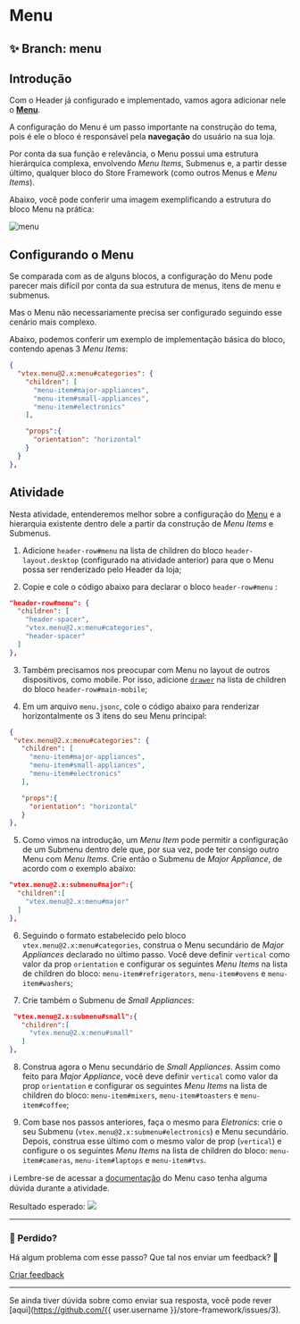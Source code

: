 # Menu

## :sparkles: **Branch:** menu

## Introdução

Com o Header já configurado e implementado, vamos agora adicionar nele o [**Menu**](https://vtex.io/docs/components/all/vtex.menu/).

A configuração do Menu é um passo importante na construção do tema, pois é ele o bloco é responsável pela **navegação** do usuário na sua loja. 

Por conta da sua função e relevância, o Menu possui uma estrutura hierárquica complexa, envolvendo *Menu Items*, Submenus e, a partir desse último, qualquer bloco do Store Framework (como outros Menus e *Menu Items*). 

Abaixo, você pode conferir uma imagem exemplificando a estrutura do bloco Menu na prática:

![menu](https://user-images.githubusercontent.com/52087100/70004800-5cf9f300-1546-11ea-81fc-369e4bb58ed5.png)

## Configurando o Menu

Se comparada com as de alguns blocos, a configuração do Menu pode parecer mais difícil por conta da sua estrutura de menus, itens de menu e submenus. 

Mas o Menu não necessariamente precisa ser configurado seguindo esse cenário mais complexo. 

Abaixo, podemos conferir um exemplo de implementação básica do bloco, contendo apenas 3 *Menu Items*:

```json
{
  "vtex.menu@2.x:menu#categories": {
    "children": [
      "menu-item#major-appliances",
      "menu-item#small-appliances",
      "menu-item#electronics"
    ],

    "props":{
      "orientation": "horizontal"
    }
  }
},
```

## Atividade

Nesta atividade, entenderemos melhor sobre a configuração do [Menu](https://vtex.io/docs/components/all/vtex.menu/) e a hierarquia existente dentro dele a partir da construção de *Menu Items* e Submenus.  

1. Adicione `header-row#menu`  na lista de children do bloco `header-layout.desktop` (configurado na atividade anterior) para que o Menu possa ser renderizado pelo Header da loja;

2. Copie e cole o código abaixo para declarar o bloco `header-row#menu` :

```json
"header-row#menu": {
  "children": [
    "header-spacer",
    "vtex.menu@2.x:menu#categories",
    "header-spacer"
  ]
},
```

3. Também precisamos nos preocupar com Menu no layout de outros dispositivos, como mobile. Por isso, adicione [`drawer`](https://vtex.io/docs/components/all/vtex.store-drawer/) na lista de children do bloco `header-row#main-mobile`;

4. Em um arquivo `menu.jsonc`, cole o código abaixo para renderizar horizontalmente os 3 itens do seu Menu principal:

```json
{
 "vtex.menu@2.x:menu#categories": {
   "children": [
     "menu-item#major-appliances",
     "menu-item#small-appliances",
     "menu-item#electronics"
   ],

   "props":{
     "orientation": "horizontal"
   }
},
```

5. Como vimos na introdução, um *Menu Item* pode permitir a configuração de um Submenu dentro dele que, por sua vez, pode ter consigo outro Menu com *Menu Items*. Crie então o Submenu de *Major Appliance*, de acordo com o exemplo abaixo: 

```json
"vtex.menu@2.x:submenu#major":{
  "children":[
    "vtex.menu@2.x:menu#major"
  ]
},
```

6. Seguindo o formato estabelecido pelo bloco `vtex.menu@2.x:menu#categories`, construa o Menu secundário de *Major Appliances* declarado no último passo. Você deve definir `vertical` como valor da prop `orientation` e configurar os seguintes *Menu Items* na lista de children do bloco:  `menu-item#refrigerators`, `menu-item#ovens` e `menu-item#washers`; 

7. Crie também o Submenu de *Small Appliances*:

```json
 "vtex.menu@2.x:submenu#small":{
   "children":[
     "vtex.menu@2.x:menu#small"
   ]
},
```

8. Construa agora o Menu secundário de *Small Appliances*. Assim como feito para *Major Appliance*, você deve definir `vertical` como valor da prop `orientation` e configurar os seguintes *Menu Items* na lista de children do bloco:  `menu-item#mixers`, `menu-item#toasters` e `menu-item#coffee`;

9. Com base nos passos anteriores, faça o mesmo para *Eletronics*: crie o seu Submenu (`vtex.menu@2.x:submenu#electronics`) e Menu secundário. Depois, construa esse último com o mesmo valor de prop (`vertical`) e configure o os seguintes *Menu Items* na lista de children do bloco: `menu-item#cameras`, `menu-item#laptops` e `menu-item#tvs`. 

:information_source: Lembre-se de acessar a [documentação](https://vtex.io/docs/components/all/vtex.menu/) do Menu caso tenha alguma dúvida durante a atividade.

Resultado esperado:
![](https://appliancetheme.vteximg.com.br/arquivos/imagem-menu.png)

---

### :no_entry_sign: Perdido? 

Há algum problema com esse passo? Que tal nos enviar um feedback? :pray:

[Criar feedback](https://docs.google.com/forms/d/e/1FAIpQLSeaWrm0Hogm-txm5Ww6mUa68eDuE3WnpFjUSVJ3Wi3dnmCb7A/viewform?usp=pp_url&entry.1784529524=Menu) 

----

Se ainda tiver dúvida sobre como enviar sua resposta, você pode rever [aqui](https://github.com/{{ user.username }}/store-framework/issues/3).
